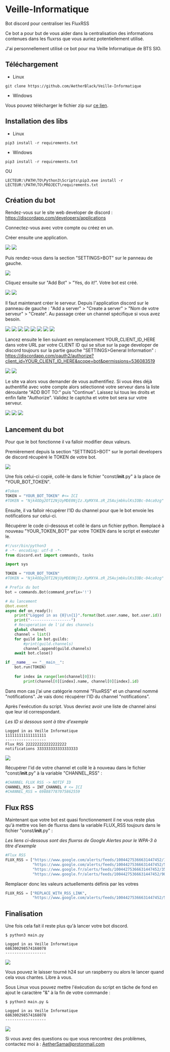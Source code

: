 # Veille-Informatique
Bot discord pour centraliser les FluxRSS

Ce bot a pour but de vous aider dans la centralisation des informations contenues dans les fluxrss que vous auriez potentiellement utilisé.

J'ai personnellement utilisé ce bot pour ma Veille Informatique de BTS SIO.

## Téléchargement

* Linux

```
git clone https://github.com/AetherBlack/Veille-Informatique
```

* Windows

Vous pouvez télécharger le fichier zip sur [ce lien](https://github.com/AetherBlack/Veille-Informatique/archive/master.zip).

## Installation des libs

* Linux

```
pip3 install -r requirements.txt
```

* Windows

```
pip3 install -r requirements.txt
```

OU

```
LECTEUR:\PATH\TO\Python3\Scripts\pip3.exe install -r LECTEUR:\PATH\TO\PROJECT\requirements.txt
```

## Création du bot

Rendez-vous sur le site web developer de discord : https://discordapp.com/developers/applications

Connectez-vous avec votre compte ou créez en un.

Créer ensuite une application. 

<img src="https://github.com/AetherBlack/Veille-Informatique/blob/master/image/1.PNG">
<img src="https://github.com/AetherBlack/Veille-Informatique/blob/master/image/2.PNG">

Puis rendez-vous dans la section "SETTINGS>BOT" sur le panneau de gauche.

<img src="https://github.com/AetherBlack/Veille-Informatique/blob/master/image/3.PNG">

Cliquez ensuite sur "Add Bot" > "Yes, do it!". Votre bot est créé.

<img src="https://github.com/AetherBlack/Veille-Informatique/blob/master/image/4.PNG">
<img src="https://github.com/AetherBlack/Veille-Informatique/blob/master/image/5.PNG">

Il faut maintenant créer le serveur. Depuis l'application discord sur le panneau de gauche : "Add a server" > "Create a server" > "Nom de votre serveur" > "Create". Au passage créer un channel spécifique si vous avez besoin.

<img src="https://github.com/AetherBlack/Veille-Informatique/blob/master/image/6.PNG">
<img src="https://github.com/AetherBlack/Veille-Informatique/blob/master/image/7.PNG">
<img src="https://github.com/AetherBlack/Veille-Informatique/blob/master/image/8.PNG">
<img src="https://github.com/AetherBlack/Veille-Informatique/blob/master/image/9.PNG">
<img src="https://github.com/AetherBlack/Veille-Informatique/blob/master/image/10.PNG">
<img src="https://github.com/AetherBlack/Veille-Informatique/blob/master/image/11.PNG">
<img src="https://github.com/AetherBlack/Veille-Informatique/blob/master/image/12.PNG">
<img src="https://github.com/AetherBlack/Veille-Informatique/blob/master/image/13.PNG">

Lancez ensuite le lien suivant en remplacement YOUR_CLIENT_ID_HERE dans votre URL par votre CLIENT ID qui se situe sur la page developer de discord toujours sur la partie gauche "SETTINGS>General Information" : https://discordapp.com/oauth2/authorize?client_id=YOUR_CLIENT_ID_HERE&scope=bot&permissions=536083519

<img src="https://github.com/AetherBlack/Veille-Informatique/blob/master/image/14.PNG">
<img src="https://github.com/AetherBlack/Veille-Informatique/blob/master/image/15.PNG">

Le site va alors vous demander de vous authentifiez. Si vous êtes déjà authentifié avec votre compte alors sélectionné votre serveur dans la liste déroulante "ADD BOT TO:" puis "Continue". Laissez lui tous les droits et enfin faite "Authorize". Validez le captcha et votre bot sera sur votre serveur.

<img src="https://github.com/AetherBlack/Veille-Informatique/blob/master/image/16.PNG">
<img src="https://github.com/AetherBlack/Veille-Informatique/blob/master/image/17.PNG">
<img src="https://github.com/AetherBlack/Veille-Informatique/blob/master/image/18.PNG">

## Lancement du bot

Pour que le bot fonctionne il va falloir modifier deux valeurs.

Premièrement depuis la section "SETTINGS>BOT" sur le portail developers de discord récupéré le TOKEN de votre bot.

<img src="https://github.com/AetherBlack/Veille-Informatique/blob/master/image/19.PNG">

Une fois celui-ci copié, collé-le dans le fichier "const/__init__.py" à la place de "YOUR_BOT_TOKEN".

```python
#Token
TOKEN = "YOUR_BOT_TOKEN" #<= ICI
#TOKEN = "Njk4ODg2OTI2NjUyMDE0NjIz.XpMXYA.zR_25AujmbkulKsIOBc-04ca9zg"
```

Ensuite, il va falloir récupérer l'ID du channel pour que le bot envoie les notifications sur celui-ci.

Récupérer le code ci-dessous et collé le dans un fichier python. Remplacé à nouveau "YOUR_TOKEN_BOT" par votre TOKEN dans le script et exécuter le.

```python
#!/usr/bin/python3
# -*- encoding: utf-8 -*-
from discord.ext import commands, tasks

import sys

TOKEN = "YOUR_BOT_TOKEN"
#TOKEN = "Njk4ODg2OTI2NjUyMDE0NjIz.XpMXYA.zR_25AujmbkulKsIOBc-04ca9zg"

# Prefix du bot
bot = commands.Bot(command_prefix='!')

# Au lancement
@bot.event
async def on_ready():
    print("Logged in as {0}\n{1}".format(bot.user.name, bot.user.id))
    print("------------------")
    # Recuperation de l'id des channels
    global channel
    channel = list()
    for guild in bot.guilds:
        #print(guild.channels)
        channel.append(guild.channels)
    await bot.close()

if __name__ == "__main__":
    bot.run(TOKEN)
    
    for index in range(len(channel[0])):
        print(channel[0][index].name, channel[0][index].id)
```

Dans mon cas j'ai une catégorie nommé "FluxRSS" et un channel nommé "notifications". Je vais donc récupérer l'ID du channel "notifications".

Après l'exécution du script. Vous devriez avoir une liste de channel ainsi que leur id correspondant.

*Les ID si dessous sont à titre d'exemple*
```
Logged in as Veille Informatique
111111111111111111
------------------
Flux RSS 222222222222222222
notifications 333333333333333333
```

<img src="https://github.com/AetherBlack/Veille-Informatique/blob/master/image/20.PNG">

Récupérer l'id de votre channel et collé le à nouveau dans le fichier "const/__init__.py" à la variable "CHANNEL_RSS" :

```python
#CHANNEL FLUX RSS -> NOTIF ID
CHANNEL_RSS = INT_CHANNEL # <= ICI
#CHANNEL_RSS = 698887787075862559
```

## Flux RSS

Maintenant que votre bot est quasi fonctionnement il ne vous reste plus qu'à mettre vos lien de fluxrss dans la variable FLUX_RSS toujours dans le fichier "const/__init__.py" :

*Les liens ci-dessous sont des fluxrss de Google Alertes pour le WPA-3 à titre d'exemple*
```python
#Flux RSS
FLUX_RSS = ["https://www.google.com/alerts/feeds/10044275366631447452/1055738863244347746",
            "https://www.google.com/alerts/feeds/10044275366631447452/5208661666063475899",
            "https://www.google.fr/alerts/feeds/10044275366631447452/3528165564465536219",
            "https://www.google.fr/alerts/feeds/10044275366631447452/9042324707641309434"]
```

Remplacer donc les valeurs actuellements définis par les votres

```python
FLUX_RSS = ["REPLACE_WITH_RSS_LINK",
            "https://www.google.com/alerts/feeds/10044275366631447452/5208661666063475899"]#<= Exemple de FluxRSS avec Google Alertes
```

## Finalisation

Une fois cela fait il reste plus qu'à lancer votre bot discord.

```
$ python3 main.py

Logged in as Veille Informatique
686300298574168078
------------------
```

<img src="https://github.com/AetherBlack/Veille-Informatique/blob/master/image/21.PNG">

Vous pouvez le laisser tourné h24 sur un raspberry ou alors le lancer quand cela vous chantes. Libre à vous.

Sous Linux vous pouvez mettre l'éxécution du script en tâche de fond en ajout le caractère "&" à la fin de votre commande :

```
$ python3 main.py &

Logged in as Veille Informatique
686300298574168078
------------------
```

<img src="https://github.com/AetherBlack/Veille-Informatique/blob/master/image/22.PNG">

Si vous avez des questions ou que vous rencontrez des problèmes, contactez moi à : AetherSama@protonmail.com
